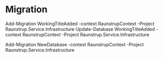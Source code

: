﻿# **Migration**


Add-Migration WorkingTitleAdded -context RaunstrupContext -Project Raunstrup.Service.Infrastructure
Update-Database WorkingTitleAdded -context RaunstrupContext -Project Raunstrup.Service.Infrastructure

Add-Migration NewDatabase -context RaunstrupContext -Project Raunstrup.Service.Infrastructure

